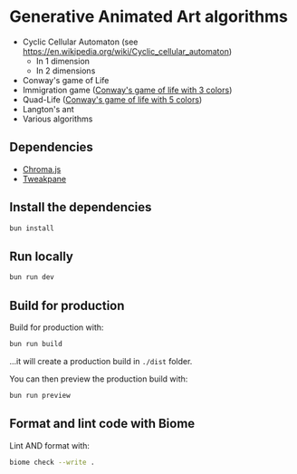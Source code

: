# Generative Animated Art algorithms

- Cyclic Cellular Automaton (see https://en.wikipedia.org/wiki/Cyclic_cellular_automaton)
  - In 1 dimension
  - In 2 dimensions
- Conway's game of Life
- Immigration game ([Conway's game of life with 3 colors](https://conwaylife.com/ref/mniemiec/color.htm#c-imm))
- Quad-Life ([Conway's game of life with 5 colors](https://conwaylife.com/ref/mniemiec/color.htm#c-quad))
- Langton's ant
- Various algorithms

## Dependencies

- [Chroma.js](https://github.com/gka/chroma.js/)
- [Tweakpane](https://github.com/cocopon/tweakpane)

## Install the dependencies

```bash
bun install
```

## Run locally

```bash
bun run dev
```

## Build for production

Build for production with:
```bash
bun run build
```
...it will create a production build in `./dist` folder.

You can then preview the production build with:
```bash
bun run preview
```

## Format and lint code with Biome

Lint AND format with:
```bash
biome check --write .
```
